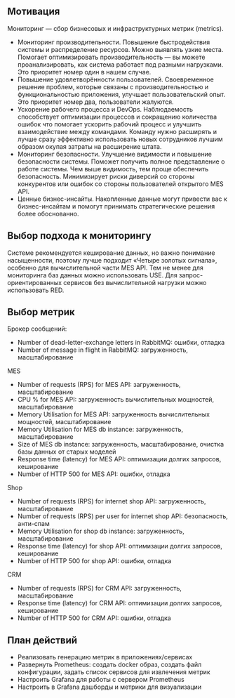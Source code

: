 ## Мотивация
Мониторинг — сбор бизнесовых и инфраструктурных метрик (metrics).
- Мониторинг производительности. Повышение быстродействия системы и распределение ресурсов. Можно выявлять узкие места. Помогает оптимизировать производительность — вы можете проанализировать, как система работает под разными нагрузками. Это приоритет номер один в нашем случае.
- Повышение удовлетворённости пользователей. Своевременное решение проблем, которые связаны с производительностью и функциональностью приложения, улучшает пользовательский опыт. Это приоритет номер два, пользователи жалуются.
- Ускорение рабочего процесса и DevOps. Наблюдаемость способствует оптимизации процессов и сокращению количества ошибок что помогает ускорить рабочий процесс и улучшить взаимодействие между командами. Команду нужно расширять и лучше сразу эффективно использовать новых сотрудников лучшим образом окупая затраты на расширение штата.
- Мониторинг безопасности. Улучшение видимости и повышение безопасности системы. Поможет получить полное представление о работе системы. Чем выше видимость, тем проще обеспечить безопасность. Минимизирует риски диверсий со стороны конкурентов или ошибок со стороны пользователей открытого MES API.
- Ценные бизнес-инсайты. Накопленные данные могут привести вас к бизнес-инсайтам и помогут принимать стратегические решения более обоснованно.


## Выбор подхода к мониторингу
Системе рекомендуется кеширование данных, но важно понимание насыщенности, поэтому лучше подходит «Четыре золотых сигнала», особенно для вычислительной части MES API.
Тем не менее для мониторинга баз данных можно использовать USE. Для запрос-ориентированных сервисов без вычислительной нагрузки можно использовать RED. 

## Выбор метрик
Брокер сообщений:
- Number of dead-letter-exchange letters in RabbitMQ: ошибки, отладка
- Number of message in flight in RabbitMQ: загруженность, масштабирование

MES
- Number of requests (RPS) for MES API: загруженность, масштабирование
- CPU % for MES API: загруженность вычислительных мощностей, масштабирование
- Memory Utilisation for MES API: загруженность вычислительных мощностей, масштабирование
- Memory Utilisation for MES db instance: загруженность, масштабирование
- Size of MES db instance: загруженность, масштабирование, очистка базы данных от старых моделей
- Response time (latency) for MES API: оптимизации долгих запросов, кеширование
- Number of HTTP 500 for MES API: ошибки, отладка

Shop
- Number of requests (RPS) for internet shop API: загруженность, масштабирование
- Number of requests (RPS) per user for internet shop API: безопасность, анти-спам
- Memory Utilisation for shop db instance: загруженность, масштабирование
- Response time (latency) for shop API: оптимизации долгих запросов, кеширование
- Number of HTTP 500 for shop API: ошибки, отладка

CRM
- Number of requests (RPS) for CRM API: загруженность, масштабирование
- Response time (latency) for CRM API: оптимизации долгих запросов, кеширование
- Number of HTTP 500 for CRM API: ошибки, отладка

## План действий
- Реализовать генерацию метрик в приложениях/сервисах
- Развернуть Prometheus: создать docker образ, создать файл конфигурации, задать список сервисов для извлечения метрик
- Настроить Grafana для работы с сервером Prometheus
- Настроить в Grafana дашборды и метрики для визуализации
